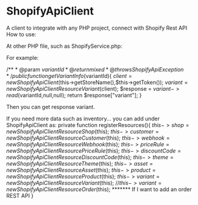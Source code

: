 # ShopifyApiClient
A client to integrate with any PHP project, connect with Shopify Rest API
How to use:


At other PHP file, such as ShopifyService.php:

For example:

/**
     * @param $variantId
     * @return mixed
     * @throws ShopifyApiException
     */
    public function getVariantInfo($variantId){
        $client = new ShopifyApiClient($this->getStoreName(),$this->getToken());
        $variant = new ShopifyApiClientResourceVariant($client);
        $response = $variant->read($variantId,null,null);
        return $response["variant"];
    }
    
Then you can get response variant.


If you need more data such as inventory... you can add under ShopifyApiClient as:
private function registerResources(){
        $this->shop = new ShopifyApiClientResourceShop($this);
        $this->customer = new ShopifyApiClientResourceCustomer($this);
        $this->webhook = new ShopifyApiClientResourceWebhook($this);
        $this->priceRule = new ShopifyApiClientResourcePriceRule($this);
        $this->discountCode = new ShopifyApiClientResourceDiscountCode($this);
        $this->theme = new ShopifyApiClientResourceTheme($this);
        $this->asset = new ShopifyApiClientResourceAsset($this);
        $this->product = new ShopifyApiClientResourceProduct($this);
        $this->variant = new ShopifyApiClientResourceVariant($this);
        //$this->variant = new ShopifyApiClientResourceOrder($this); ******* If I want to add an order REST API 
  }
  
  
